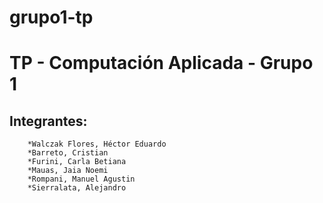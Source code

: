 # grupo1-tp
TP - Computación Aplicada - Grupo 1
===================================

Integrantes:
------------
        *Walczak Flores, Héctor Eduardo
        *Barreto, Cristian
        *Furini, Carla Betiana
        *Mauas, Jaia Noemi
        *Rompani, Manuel Agustin
        *Sierralata, Alejandro

